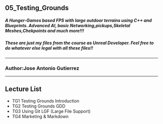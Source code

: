 ## 05_Testing_Grounds

##### A Hunger-Games based FPS with large outdoor terrains using C++ and Blueprints. Advanced AI, basic Networking,pickups,Skeletal Meshes,Chekpoints and much more!!!
##### These are just my files from the course as Unreal Developer. Feel free to do whatever else legal with all these files!!
---
### Author:Jose Antonio Gutierrez
---
## Lecture List
* TG1 Testing Grounds Introduction
* TG2 Testing Grounds GDD
* TG3 Using Git LGF (Large File Support)
* TG4 Marketing & Markdown
